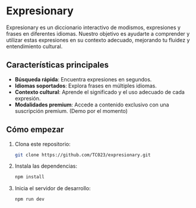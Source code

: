# Expresionary

Expresionary es un diccionario interactivo de modismos, expresiones y frases en diferentes idiomas. Nuestro objetivo es ayudarte a comprender y utilizar estas expresiones en su contexto adecuado, mejorando tu fluidez y entendimiento cultural.

## Características principales

- **Búsqueda rápida**: Encuentra expresiones en segundos.
- **Idiomas soportados**: Explora frases en múltiples idiomas.
- **Contexto cultural**: Aprende el significado y el uso adecuado de cada expresión.
- **Modalidades premium**: Accede a contenido exclusivo con una suscripción premium. (Demo por el momento)

## Cómo empezar

1. Clona este repositorio:
   ```bash
   git clone https://github.com/TC023/expresionary.git
   ```
2. Instala las dependencias:
   ```bash
   npm install
   ```
3. Inicia el servidor de desarrollo:
   ```bash
   npm run dev
   ```
